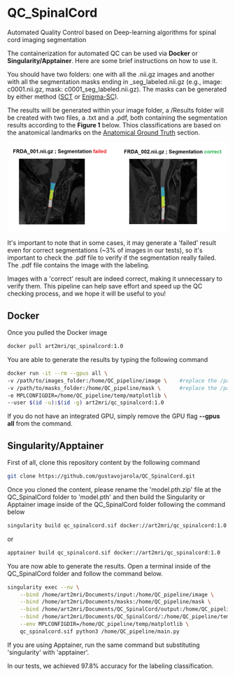 # QC_SpinalCord
Automated Quality Control based on Deep-learning algorithms for spinal cord imaging segmentation  

The containerization for automated QC can be used via **Docker** or **Singularity/Apptainer**. Here are some brief instructions on how to use it.  

You should have two folders: one with all the .nii.gz images and another with all the segmentation masks ending in _seg_labeled.nii.gz (e.g., image: c0001.nii.gz, mask: c0001_seg_labeled.nii.gz). The masks can be generated by either method ([SCT](https://spinalcordtoolbox.com/) or [Enigma-SC](https://github.com/art2mri-user/Enigma-SC)).   

The results will be generated within your image folder, a /Results folder will be created with two files, a .txt and a .pdf, both containing the segmentation results according to the **Figure 1** below. Thios classifications are based on the anatomical landmarks on the [Anatomical Ground Truth](/Installation%20Instructions.md) section.   

!["pdf-results"](img/pdf-results.png)  

It's important to note that in some cases, it may generate a 'failed' result even for correct segmentations (~3% of images in our tests), so it's important to check the .pdf file to verify if the segmentation really failed. The .pdf file contains the image with the labeling.

Images with a 'correct' result are indeed correct, making it unnecessary to verify them. This pipeline can help save effort and speed up the QC checking process, and we hope it will be useful to you!

## Docker
Once you pulled the Docker image    

```bash
docker pull art2mri/qc_spinalcord:1.0
```

You are able to generate the results by typing the following command  

```bash
docker run -it --rm --gpus all \
-v /path/to/images_folder:/home/QC_pipeline/image \    #replace the /path/to/images_folder by the real path of your images folder
-v /path/to/masks_folder:/home/QC_pipeline/mask \      #replace the /path/to/masks_folder by the real path of your masks folder
-e MPLCONFIGDIR=/home/QC_pipeline/temp/matplotlib \    
--user $(id -u):$(id -g) art2mri/qc_spinalcord:1.0
```  

If you do not have an integrated GPU, simply remove the GPU flag **--gpus all** from the command.  

## Singularity/Apptainer  

First of all, clone this repository content by the following command  

```bash
git clone https://github.com/gustavojarola/QC_SpinalCord.git
```  

Once you cloned the content, please rename the 'model.pth.zip' file at the QC_SpinalCord folder to 'model.pth' and then build the Singularity or Apptainer image inside of the QC_SpinalCord folder following the command below   

```bash
singularity build qc_spinalcord.sif docker://art2mri/qc_spinalcord:1.0
```  

or 

```bash
apptainer build qc_spinalcord.sif docker://art2mri/qc_spinalcord:1.0
```  

You are now able to generate the results. Open a terminal inside of the QC_SpinalCord folder and follow the command below.  

```bash
singularity exec --nv \
    --bind /home/art2mri/Documents/input:/home/QC_pipeline/image \
    --bind /home/art2mri/Documents/masks:/home/QC_pipeline/mask \
    --bind /home/art2mri/Documents/QC_SpinalCord/output:/home/QC_pipeline/output \
    --bind /home/art2mri/Documents/QC_SpinalCord/:/home/QC_pipeline/temp \
    --env MPLCONFIGDIR=/home/QC_pipeline/temp/matplotlib \
    qc_spinalcord.sif python3 /home/QC_pipeline/main.py
```  

If you are using Apptainer, run the same command but substituting 'singularity' with 'apptainer'.  

In our tests, we achieved 97.8% accuracy for the labeling classification.  
